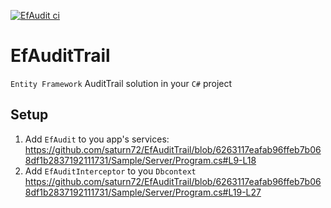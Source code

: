 [![EfAudit ci](https://github.com/saturn72/EfAuditTrail/actions/workflows/cont-delivery.yml/badge.svg)](https://github.com/saturn72/EfAuditTrail/actions/workflows/cont-delivery.yml)
# EfAuditTrail
`Entity Framework` AuditTrail solution in your `C#` project


## Setup
  1. Add `EfAudit` to you app's services:
  https://github.com/saturn72/EfAuditTrail/blob/6263117eafab96ffeb7b068df1b2837192111731/Sample/Server/Program.cs#L9-L18
  2. Add `EfAuditInterceptor` to you `Dbcontext`
  https://github.com/saturn72/EfAuditTrail/blob/6263117eafab96ffeb7b068df1b2837192111731/Sample/Server/Program.cs#L19-L27
